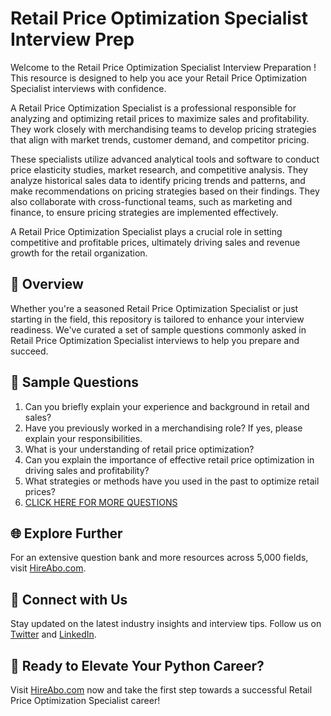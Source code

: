 # Retail Price Optimization Specialist Interview Prep

Welcome to the Retail Price Optimization Specialist Interview Preparation ! This resource is designed to help you ace your Retail Price Optimization Specialist interviews with confidence.

A Retail Price Optimization Specialist is a professional responsible for analyzing and optimizing retail prices to maximize sales and profitability. They work closely with merchandising teams to develop pricing strategies that align with market trends, customer demand, and competitor pricing.

These specialists utilize advanced analytical tools and software to conduct price elasticity studies, market research, and competitive analysis. They analyze historical sales data to identify pricing trends and patterns, and make recommendations on pricing strategies based on their findings. They also collaborate with cross-functional teams, such as marketing and finance, to ensure pricing strategies are implemented effectively.

A Retail Price Optimization Specialist plays a crucial role in setting competitive and profitable prices, ultimately driving sales and revenue growth for the retail organization.

## 🚀 Overview

Whether you're a seasoned Retail Price Optimization Specialist or just starting in the field, this repository is tailored to enhance your interview readiness. We've curated a set of sample questions commonly asked in Retail Price Optimization Specialist interviews to help you prepare and succeed.

## 📝 Sample Questions

1. Can you briefly explain your experience and background in retail and sales?
2. Have you previously worked in a merchandising role? If yes, please explain your responsibilities.
3. What is your understanding of retail price optimization?
4. Can you explain the importance of effective retail price optimization in driving sales and profitability?
5. What strategies or methods have you used in the past to optimize retail prices?
6. [CLICK HERE FOR MORE QUESTIONS](https://hireabo.com/job/22_3_27/Retail%20Price%20Optimization%20Specialist)

## 🌐 Explore Further

For an extensive question bank and more resources across 5,000 fields, visit [HireAbo.com](https://www.hireabo.com).

## 📱 Connect with Us

Stay updated on the latest industry insights and interview tips. Follow us on [Twitter](https://twitter.com/hireabo) and [LinkedIn](https://www.linkedin.com/in/hire-abo-3609972a8/).

## 🚀 Ready to Elevate Your Python Career?

Visit [HireAbo.com](https://www.hireabo.com) now and take the first step towards a successful Retail Price Optimization Specialist career!